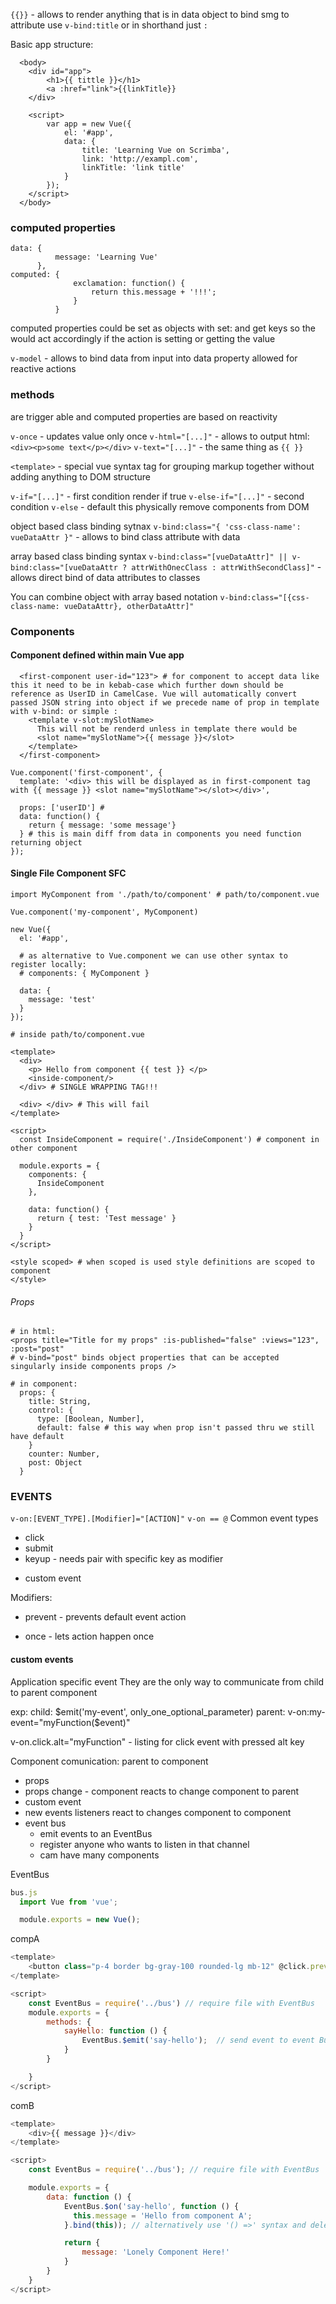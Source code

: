 `{{}}` - allows to render anything that is in data object
to bind smg to attribute use `v-bind:title` or in shorthand just `:`

Basic app structure:

```vue
  <body>
    <div id="app">
        <h1>{{ tittle }}</h1>
        <a :href="link">{{linkTitle}}
    </div>

    <script>
        var app = new Vue({
            el: '#app',
            data: {
                title: 'Learning Vue on Scrimba',
                link: 'http://exampl.com',
                linkTitle: 'link title'
            }
        });
    </script>
  </body>
```

### computed properties

```vue
data: {
          message: 'Learning Vue'
      },
computed: {
              exclamation: function() {
                  return this.message + '!!!';
              }
          }
```
computed properties could be set as objects with set: and get keys so the would
act accordingly if the action is setting or getting the value

`v-model` - allows to bind data from input into data property allowed for reactive actions

### methods
are trigger able and computed properties are based on reactivity

`v-once` - updates value only once
`v-html="[...]"` - allows to output html: `<div><p>some text</p></div>`
`v-text="[...]"` - the same thing as `{{ }}`

`<template>` - special vue syntax tag for grouping markup together without adding anything to DOM structure

`v-if="[...]"` - first condition render if true
`v-else-if="[...]"` - second condition
`v-else`       - default
this physically remove components from DOM

object based class binding sytnax
`v-bind:class="{ 'css-class-name': vueDataAttr }"` - allows to bind class attribute with data

array based class binding syntax
`v-bind:class="[vueDataAttr]" || v-bind:class="[vueDataAttr ? attrWithOnecClass : attrWithSecondClass]"` - allows direct bind of data attributes to classes

You can combine object with array based notation
`v-bind:class="[{css-class-name: vueDataAttr}, otherDataAttr]"`

### Components

#### Component defined within main Vue app

```vue
  <first-component user-id="123"> # for component to accept data like this it need to be in kebab-case which further down should be reference as UserID in CamelCase. Vue will automatically convert passed JSON string into object if we precede name of prop in template with v-bind: or simple :
    <template v-slot:mySlotName>
      This will not be renderd unless in template there would be
      <slot name="mySlotName">{{ message }}</slot>
    </template>
  </first-component>

Vue.component('first-component', {
  template: '<div> this will be displayed as in first-component tag with {{ message }} <slot name="mySlotName"></slot></div>',

  props: ['userID'] #
  data: function() {
    return { message: 'some message'}
  } # this is main diff from data in components you need function returning object
});
```
#### Single File Component SFC

```vue
import MyComponent from './path/to/component' # path/to/component.vue

Vue.component('my-component', MyComponent)

new Vue({
  el: '#app',

  # as alternative to Vue.component we can use other syntax to register locally:
  # components: { MyComponent }

  data: {
    message: 'test'
  }
});

# inside path/to/component.vue

<template>
  <div>
    <p> Hello from component {{ test }} </p>
    <inside-component/>
  </div> # SINGLE WRAPPING TAG!!!

  <div> </div> # This will fail
</template>

<script>
  const InsideComponent = require('./InsideComponent') # component in other component

  module.exports = {
    components: {
      InsideComponent
    },

    data: function() {
      return { test: 'Test message' }
    }
  }
</script>

<style scoped> # when scoped is used style definitions are scoped to component
</style>
```

###### Props

```vue
# in html:
<props title="Title for my props" :is-published="false" :views="123", :post="post"
# v-bind="post" binds object properties that can be accepted singularly inside components props />

# in component:
  props: {
    title: String,
    control: {
      type: [Boolean, Number],
      default: false # this way when prop isn't passed thru we still have default
    }
    counter: Number,
    post: Object
  }
```

### EVENTS
` v-on:[EVENT_TYPE].[Modifier]="[ACTION]" `
` v-on == @ `
Common event types
  * click
  * submit
  * keyup - needs pair with specific key as modifier
  <!-- keyup.escape="someFunciton" -->
  * custom event

Modifiers:
  * prevent - prevents default event action
  <!-- v-on:click.prevent="someFunction" -->
  * once - lets action happen once

#### custom events
Application specific event
They are the only way to communicate from child to parent component

exp:
child:
  $emit('my-event', only_one_optional_parameter)
parent:
  v-on:my-event="myFunction($event)"


v-on.click.alt="myFunction" - listing for click event with pressed alt key

Component comunication:
parent to component
- props
- props change - component reacts to change
component to parent
- custom event
- new events listeners react to changes
component to component
- event bus
  - emit events to an EventBus
  - register anyone who wants to listen in that channel
  - cam have many components

EventBus
```js
bus.js
  import Vue from 'vue';

  module.exports = new Vue();
```
compA
```js
<template>
    <button class="p-4 border bg-gray-100 rounded-lg mb-12" @click.prevent="sayHello">Say Hello to Component B!</button>
</template>

<script>
    const EventBus = require('../bus') // require file with EventBus
    module.exports = {
        methods: {
            sayHello: function () {
                EventBus.$emit('say-hello');  // send event to event Bus
            }
        }

    }
</script>
```
comB
```js
<template>
    <div>{{ message }}</div>
</template>

<script>
    const EventBus = require('../bus'); // require file with EventBus

    module.exports = {
        data: function () {
            EventBus.$on('say-hello', function () {
              this.message = 'Hello from component A';
            }.bind(this)); // alternatively use '() =>' syntax and deleta .bind(this)

            return {
                message: 'Lonely Component Here!'
            }
        }
    }
</script>
```

